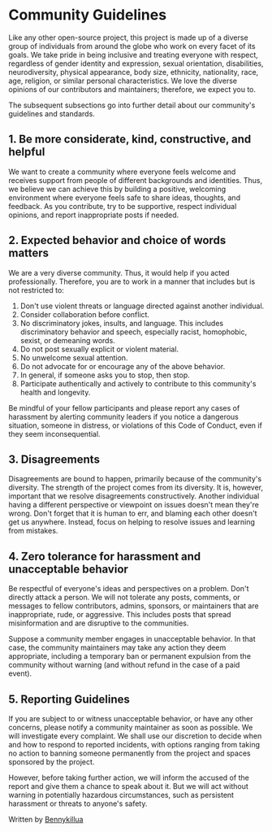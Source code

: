 # Community Guidelines

Like any other open-source project, this project is made up of a diverse group of individuals from around the globe who work on every facet of its goals. 
We take pride in being inclusive and treating everyone with respect, 
regardless of gender identity and expression, sexual orientation, disabilities, neurodiversity, physical appearance, body size, ethnicity, nationality, race, age, religion, or similar personal characteristics. 
We love the diverse opinions of our contributors and maintainers; therefore, we expect you to.

The subsequent subsections go into further detail about our community's guidelines and standards.

## 1. Be more considerate, kind, constructive, and helpful

We want to create a community where everyone feels welcome and receives support from people of different backgrounds and identities. 
Thus, we believe we can achieve this by building a positive, welcoming environment where everyone feels safe to share ideas, thoughts, and feedback. 
As you contribute, try to be supportive, respect individual opinions, and report inappropriate posts if needed.

## 2. Expected behavior and choice of words matters

We are a very diverse community. Thus, it would help if you acted professionally. 
Therefore, you are to work in a manner that includes but is not restricted to:

1. Don't use violent threats or language directed against another individual.
2. Consider collaboration before conflict.
3. No discriminatory jokes, insults, and language. This includes discriminatory behavior and speech, especially racist, homophobic, sexist, or demeaning words.
4. Do not post sexually explicit or violent material.
5. No unwelcome sexual attention.
6. Do not advocate for or encourage any of the above behavior.
7. In general, if someone asks you to stop, then stop.
8. Participate authentically and actively to contribute to this community's health and longevity.

Be mindful of your fellow participants and please report any cases of harassment by alerting community leaders if you notice a dangerous situation, someone in distress, or violations of this Code of Conduct, even if they seem inconsequential.

## 3. Disagreements 

Disagreements are bound to happen, primarily because of the community's diversity. The strength of the project comes from its diversity. It is, however, important that we resolve disagreements constructively. Another individual having a different perspective or viewpoint on issues doesn't mean they're wrong. Don't forget that it is human to err, and blaming each other doesn't get us anywhere. Instead, focus on helping to resolve issues and learning from mistakes.

## 4. Zero tolerance for harassment and unacceptable behavior

Be respectful of everyone's ideas and perspectives on a problem. Don't directly attack a person. We will not tolerate any posts, comments, or messages to fellow contributors, admins, sponsors, or maintainers that are inappropriate, rude, or aggressive. This includes posts that spread misinformation and are disruptive to the communities. 

Suppose a community member engages in unacceptable behavior. In that case, the community maintainers may take any action they deem appropriate, including a temporary ban or permanent expulsion from the community without warning (and without refund in the case of a paid event).

## 5. Reporting Guidelines
If you are subject to or witness unacceptable behavior, or have any other concerns, please notify a community maintainer as soon as possible. 
We will investigate every complaint.  We shall use our discretion to decide when and how to respond to reported incidents, with options ranging from taking no action to banning someone permanently from the project and spaces sponsored by the project.

However, before taking further action, we will inform the accused of the report and give them a chance to speak about it. But we will act without warning in potentially hazardous circumstances, such as persistent harassment or threats to anyone's safety.

Written by [Bennykillua](https://github.com/Bennykillua)
